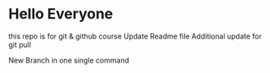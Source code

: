 # Hello Everyone 
this repo is for git & github course 
Update Readme file 
Additional update for git pull

New Branch in one single command
